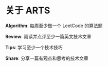 # 关于 ARTS



**Algorithm**: 每周至少做一个 LeetCode 的算法题

**Review**: 阅读并点评至少一篇英文技术文章

**Tips**: 学习至少一个技术技巧

**Share**: 分享一篇有观点和思考的技术文章

